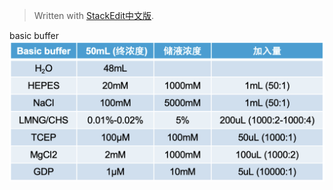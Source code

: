 > Written with [StackEdit中文版](https://stackedit.cn/).


basic buffer
![输入图片说明](/imgs/2025-04-03/yEsFkQAjMxXMvuKr.png)
<!--stackedit_data:
eyJoaXN0b3J5IjpbLTc1NzQ5ODcwNiw0ODE0OTY4MDNdfQ==
-->